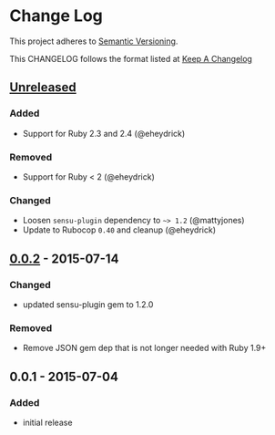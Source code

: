 # Change Log
This project adheres to [Semantic Versioning](http://semver.org/).

This CHANGELOG follows the format listed at [Keep A Changelog](http://keepachangelog.com/)

## [Unreleased]
### Added
- Support for Ruby 2.3 and 2.4 (@eheydrick)

### Removed
- Support for Ruby < 2 (@eheydrick)

### Changed
- Loosen `sensu-plugin` dependency to `~> 1.2` (@mattyjones)
- Update to Rubocop `0.40` and cleanup (@eheydrick)

## [0.0.2] - 2015-07-14
### Changed
- updated sensu-plugin gem to 1.2.0

### Removed
- Remove JSON gem dep that is not longer needed with Ruby 1.9+

## 0.0.1 - 2015-07-04
### Added
- initial release

[Unreleased]: https://github.com/sensu-plugins/sensu-plugins-trafficserver/compare/0.0.2...HEAD
[0.0.2]: https://github.com/sensu-plugins/sensu-plugins-trafficserver/compare/0.0.1...0.0.2
